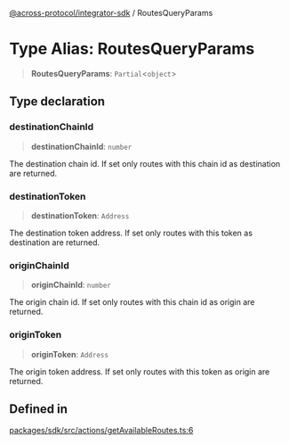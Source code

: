 [@across-protocol/integrator-sdk](../globals.md) / RoutesQueryParams

# Type Alias: RoutesQueryParams

> **RoutesQueryParams**: `Partial`\<`object`\>

## Type declaration

### destinationChainId

> **destinationChainId**: `number`

The destination chain id. If set only routes with this chain id as destination
are returned.

### destinationToken

> **destinationToken**: `Address`

The destination token address. If set only routes with this token as destination
are returned.

### originChainId

> **originChainId**: `number`

The origin chain id. If set only routes with this chain id as origin are returned.

### originToken

> **originToken**: `Address`

The origin token address. If set only routes with this token as origin are returned.

## Defined in

[packages/sdk/src/actions/getAvailableRoutes.ts:6](https://github.com/across-protocol/toolkit/blob/eee89a253938d54aa640eb34f40c2d714b9d031f/packages/sdk/src/actions/getAvailableRoutes.ts#L6)
